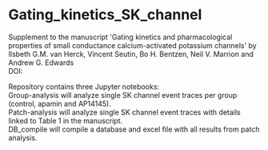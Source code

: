 # Gating_kinetics_SK_channel
Supplement to the manuscript 'Gating kinetics and pharmacological properties of small conductance calcium-activated potassium channels' by Ilsbeth G.M. van Herck, Vincent Seutin, Bo H. Bentzen, Neil V. Marrion and Andrew G. Edwards <br/>
DOI:

Repository contains three Jupyter notebooks: <br/>
Group-analysis will analyze single SK channel event traces per group (control, apamin and AP14145). <br/>
Patch-analysis will analyze single SK channel event traces with details linked to Table 1 in the manuscript. <br/>
DB_compile will compile a database and excel file with all results from patch analysis. <br/>


